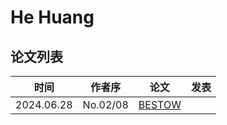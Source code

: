 # He Huang

## 论文列表

| 时间 | 作者序 | 论文 | 发表 |
|:-:|:-:|---|---|
| 2024.06.28 | No.02/08 | [BESTOW](../Models/Speech_LLM/2024.06.28_BESTOW.md) | 